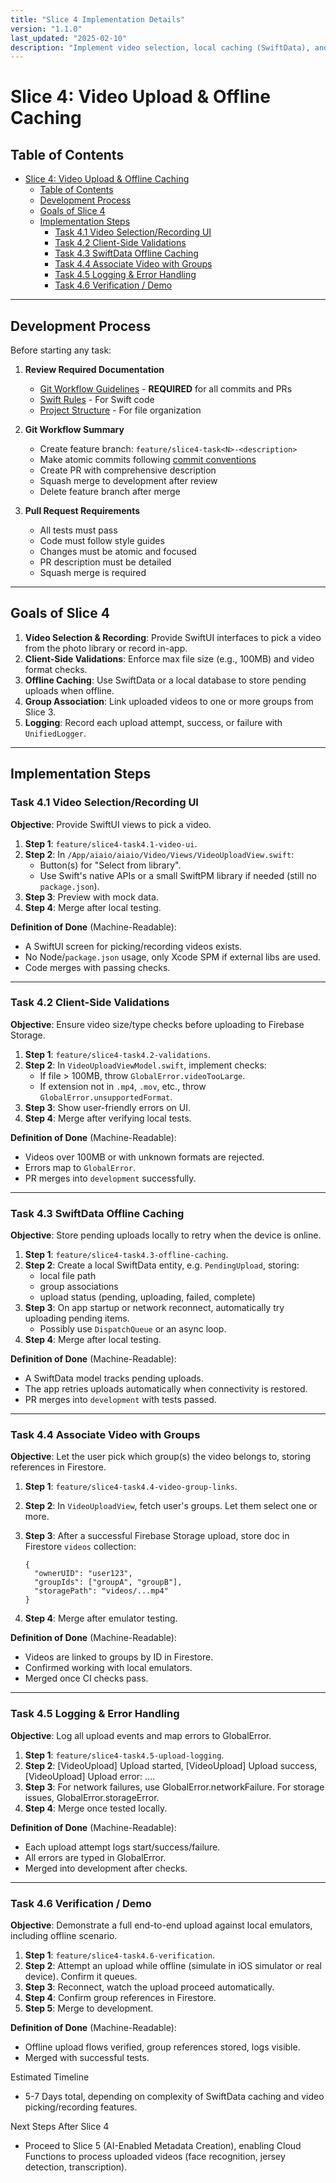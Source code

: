 ```yaml
---
title: "Slice 4 Implementation Details"
version: "1.1.0"
last_updated: "2025-02-10"
description: "Implement video selection, local caching (SwiftData), and attaching uploads to groups."
---
```


# Slice 4: Video Upload & Offline Caching

## Table of Contents

- [Slice 4: Video Upload \& Offline Caching](#slice-4-video-upload--offline-caching)
  - [Table of Contents](#table-of-contents)
  - [Development Process](#development-process)
  - [Goals of Slice 4](#goals-of-slice-4)
  - [Implementation Steps](#implementation-steps)
    - [Task 4.1 Video Selection/Recording UI](#task-41-video-selectionrecording-ui)
    - [Task 4.2 Client-Side Validations](#task-42-client-side-validations)
    - [Task 4.3 SwiftData Offline Caching](#task-43-swiftdata-offline-caching)
    - [Task 4.4 Associate Video with Groups](#task-44-associate-video-with-groups)
    - [Task 4.5 Logging \& Error Handling](#task-45-logging--error-handling)
    - [Task 4.6 Verification / Demo](#task-46-verification--demo)

---

## Development Process

Before starting any task:

1. **Review Required Documentation**
   - [Git Workflow Guidelines](../../.cursor/rules/git_workflow.mdc) - **REQUIRED** for all commits and PRs
   - [Swift Rules](../../.cursor/rules/swift-rules.mdc) - For Swift code
   - [Project Structure](../../.cursor/rules/project-structure.mdc) - For file organization

2. **Git Workflow Summary**
   - Create feature branch: `feature/slice4-task<N>-<description>`
   - Make atomic commits following [commit conventions](../git_workflow.md#commit-process)
   - Create PR with comprehensive description
   - Squash merge to development after review
   - Delete feature branch after merge

3. **Pull Request Requirements**
   - All tests must pass
   - Code must follow style guides
   - Changes must be atomic and focused
   - PR description must be detailed
   - Squash merge is required

---

## Goals of Slice 4

1. **Video Selection & Recording**: Provide SwiftUI interfaces to pick a video from the photo library or record in-app.  
2. **Client-Side Validations**: Enforce max file size (e.g., 100MB) and video format checks.  
3. **Offline Caching**: Use SwiftData or a local database to store pending uploads when offline.  
4. **Group Association**: Link uploaded videos to one or more groups from Slice 3.  
5. **Logging**: Record each upload attempt, success, or failure with `UnifiedLogger`.

---

## Implementation Steps

### Task 4.1 Video Selection/Recording UI

**Objective**: Provide SwiftUI views to pick a video.

1. **Step 1**: `feature/slice4-task4.1-video-ui`.  
2. **Step 2**: In `/App/aiaio/aiaio/Video/Views/VideoUploadView.swift`:
   - Button(s) for "Select from library".
   - Use Swift's native APIs or a small SwiftPM library if needed (still no `package.json`).
3. **Step 3**: Preview with mock data.
4. **Step 4**: Merge after local testing.

**Definition of Done** (Machine-Readable):

- A SwiftUI screen for picking/recording videos exists.
- No Node/`package.json` usage, only Xcode SPM if external libs are used.
- Code merges with passing checks.

---

### Task 4.2 Client-Side Validations

**Objective**: Ensure video size/type checks before uploading to Firebase Storage.

1. **Step 1**: `feature/slice4-task4.2-validations`.  
2. **Step 2**: In `VideoUploadViewModel.swift`, implement checks:
   - If file > 100MB, throw `GlobalError.videoTooLarge`.  
   - If extension not in `.mp4`, `.mov`, etc., throw `GlobalError.unsupportedFormat`.  
3. **Step 3**: Show user-friendly errors on UI.  
4. **Step 4**: Merge after verifying local tests.

**Definition of Done** (Machine-Readable):

- Videos over 100MB or with unknown formats are rejected.
- Errors map to `GlobalError`.
- PR merges into `development` successfully.

---

### Task 4.3 SwiftData Offline Caching

**Objective**: Store pending uploads locally to retry when the device is online.

1. **Step 1**: `feature/slice4-task4.3-offline-caching`.  
2. **Step 2**: Create a local SwiftData entity, e.g. `PendingUpload`, storing:
   - local file path  
   - group associations  
   - upload status (pending, uploading, failed, complete)  
3. **Step 3**: On app startup or network reconnect, automatically try uploading pending items.  
   - Possibly use `DispatchQueue` or an async loop.
4. **Step 4**: Merge after local testing.

**Definition of Done** (Machine-Readable):

- A SwiftData model tracks pending uploads.
- The app retries uploads automatically when connectivity is restored.
- PR merges into `development` with tests passed.

---

### Task 4.4 Associate Video with Groups

**Objective**: Let the user pick which group(s) the video belongs to, storing references in Firestore.

1. **Step 1**: `feature/slice4-task4.4-video-group-links`.  
2. **Step 2**: In `VideoUploadView`, fetch user's groups. Let them select one or more.  
3. **Step 3**: After a successful Firebase Storage upload, store doc in Firestore `videos` collection:

   ```jsonc
   {
     "ownerUID": "user123",
     "groupIds": ["groupA", "groupB"],
     "storagePath": "videos/...mp4"
   }
    ```

4. **Step 4**: Merge after emulator testing.

**Definition of Done** (Machine-Readable):

- Videos are linked to groups by ID in Firestore.
- Confirmed working with local emulators.
- Merged once CI checks pass.

---

### Task 4.5 Logging & Error Handling

**Objective**: Log all upload events and map errors to GlobalError.

1. **Step 1**: `feature/slice4-task4.5-upload-logging`.
2. **Step 2**: [VideoUpload] Upload started, [VideoUpload] Upload success, [VideoUpload] Upload error: ....
3. **Step 3**: For network failures, use GlobalError.networkFailure. For storage issues, GlobalError.storageError.
4. **Step 4**: Merge once tested locally.

**Definition of Done** (Machine-Readable):

- Each upload attempt logs start/success/failure.
- All errors are typed in GlobalError.
- Merged into development after checks.

---

### Task 4.6 Verification / Demo

**Objective**: Demonstrate a full end-to-end upload against local emulators, including offline scenario.

1. **Step 1**: `feature/slice4-task4.6-verification`.
2. **Step 2**: Attempt an upload while offline (simulate in iOS simulator or real device). Confirm it queues.
3. **Step 3**: Reconnect, watch the upload proceed automatically.
4. **Step 4**: Confirm group references in Firestore.
5. **Step 5**: Merge to development.

**Definition of Done** (Machine-Readable):

- Offline upload flows verified, group references stored, logs visible.
- Merged with successful tests.

Estimated Timeline

- 5-7 Days total, depending on complexity of SwiftData caching and video picking/recording features.

Next Steps After Slice 4

- Proceed to Slice 5 (AI-Enabled Metadata Creation), enabling Cloud Functions to process uploaded videos (face recognition, jersey detection, transcription).

